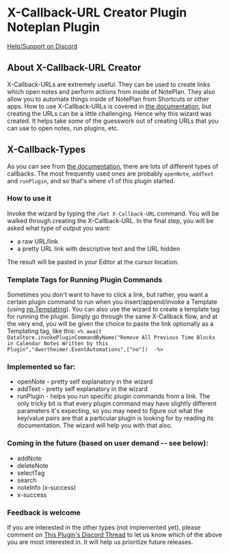 # X-Callback-URL Creator Plugin Noteplan Plugin

[Help/Support on Discord](https://discord.com/channels/763107030223290449/989382962736922635/989382964016193597)

## About X-Callback-URL Creator
X-Callback-URLs are extremely useful. They can be used to create links which open notes and perform actions from inside of NotePlan. They also allow you to automate things inside of NotePlan from Shortcuts or other apps. How to use X-Callback-URLs is covered in [the documentation](https://help.noteplan.co/article/49-x-callback-url-scheme), but creating the URLs can be a little challenging. Hence why this wizard was created. It helps take *some* of the guesswork out of creating URLs that you can use to open notes, run plugins, etc.

## X-Callback-Types
As you can see from [the documentation](https://help.noteplan.co/article/49-x-callback-url-scheme), there are lots of different types of callbacks. The most frequently used ones are probably `openNote`, `addText` and `runPlugin`, and so that's where v1 of this plugin started.

### How to use it
Invoke the wizard by typing the `/Get X-Callback-URL` command. You will be walked through creating the X-Callback-URL. In the final step, you will be asked what type of output you want:
- a raw URL/link
- a pretty URL link with descriptive text and the URL hidden

The result will be pasted in your Editor at the cursor location.

### Template Tags for Running Plugin Commands
Sometimes you don't want to have to click a link, but rather, you want a certain plugin command to run when you insert/append/invoke a Template (using [np.Templating](https://nptemplating-docs.netlify.app/docs/intro/)). You can also use the wizard to create a template tag for running the plugin. Simply go through the same X-Callback flow, and at the very end, you will be given the choice to paste the link optionally as a Templating tag, like this:
`<% await DataStore.invokePluginCommandByName("Remove All Previous Time Blocks in Calendar Notes Written by this Plugin","dwertheimer.EventAutomations",["no"])  -%>`

### Implemented so far:
- openNote - pretty self explanatory in the wizard
- addText - pretty self explanatory in the wizard
- runPlugin - helps you run specific plugin commands from a link. The only tricky bit is that every plugin command may have slightly different parameters it's expecting, so you may need to figure out what the key/value pairs are that a particular plugin is looking for by reading its documentation. The wizard will help you with that also.

### Coming in the future (based on user demand -- see below):
- addNote
- deleteNote
- selectTag
- search
- noteInfo (x-success)
- x-success

### Feedback is welcome
If you are interested in the other types (not implemented yet), please comment on [This Plugin's Discord Thread](https://discord.com/channels/763107030223290449/989382962736922635/989382964016193597) to let us know which of the above you are most interested in. It will help us prioritize future releases.
